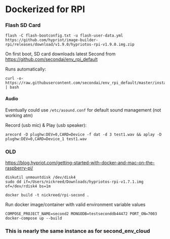 

# Dockerized for RPI 


### Flash SD Card 
```
flash -C flash-bootconfig.txt -u flash-user-data.yml https://github.com/hypriot/image-builder-rpi/releases/download/v1.9.0/hypriotos-rpi-v1.9.0.img.zip
```

On first boot, SD card downloads latest Second from https://github.com/secondai/env_rpi_default 

Runs automatically: 
```
curl -o- https://raw.githubusercontent.com/secondai/env_rpi_default/master/install.sh | bash
```


#### Audio 

Eventually could use `/etc/asound.conf` for default sound management (not working atm) 

Record (usb mic) & Play (usb speaker): 
```
arecord -D plughw:DEV=0,CARD=Device -f dat -d 3 test1.wav && aplay -D plughw:DEV=0,CARD=Device_1 test1.wav
```


### OLD 

https://blog.hypriot.com/getting-started-with-docker-and-mac-on-the-raspberry-pi/ 
```
diskutil unmountdisk /dev/disk4
sudo dd if=/Users/nickreed/Downloads/hypriotos-rpi-v1.7.1.img of=/dev/rdisk4 bs=1m
```

	

```
docker build -t nickreed/rpi-second .
```


Run docker image/container with valid environment variable values 

	COMPOSE_PROJECT_NAME=second2 MONGODB=testseconddb44472 PORT_ON=7003 docker-compose up --build



### This is nearly the same instance as for second_env_cloud 

